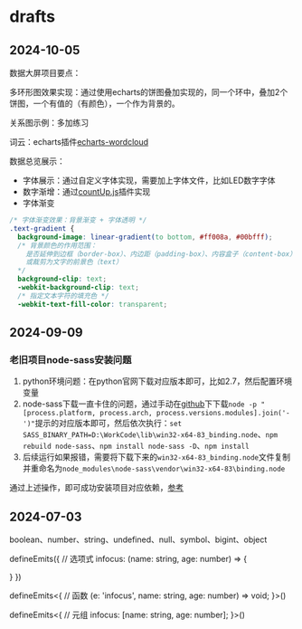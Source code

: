 # drafts

## 2024-10-05

数据大屏项目要点：

多环形图效果实现：通过使用echarts的饼图叠加实现的，同一个环中，叠加2个饼图，一个有值的（有颜色），一个作为背景的。

关系图示例：多加练习

词云：echarts插件[echarts-wordcloud](https://github.com/ecomfe/echarts-wordcloud)

数据总览展示：

- 字体展示：通过自定义字体实现，需要加上字体文件，比如LED数字字体
- 数字渐增：通过[countUp.js](https://www.npmjs.com/package/countup.js)插件实现
- 字体渐变

```css
/* 字体渐变效果：背景渐变 + 字体透明 */
.text-gradient {
  background-image: linear-gradient(to bottom, #ff008a, #00bfff);
  /* 背景颜色的作用范围：
    是否延伸到边框（border-box）、内边距（padding-box）、内容盒子（content-box）下面；
    或裁剪为文字的前景色（text） 
  */
  background-clip: text;
  -webkit-background-clip: text;
  /* 指定文本字符的填充色 */
  -webkit-text-fill-color: transparent;

```

## 2024-09-09

### 老旧项目node-sass安装问题

1. python环境问题：在python官网下载对应版本即可，比如2.7，然后配置环境变量
2. node-sass下载一直卡住的问题，通过手动在[github](https://github.com/sass/node-sass/releases?q=4.14.1&expanded=true)下下载`node -p "[process.platform, process.arch, process.versions.modules].join('-')"`提示的对应版本即可，然后依次执行：`set SASS_BINARY_PATH=D:\WorkCode\lib\win32-x64-83_binding.node`、`npm rebuild node-sass`、`npm install node-sass -D`、`npm install`
3. 后续运行如果报错，需要将下载下来的`win32-x64-83_binding.node`文件复制并重命名为`node_modules\node-sass\vendor\win32-x64-83\binding.node`

通过上述操作，即可成功安装项目对应依赖，[参考](https://blog.csdn.net/Newz0722/article/details/107046127)

## 2024-07-03

boolean、number、string、undefined、null、symbol、bigint、object

defineEmits({
  // 选项式
  infocus: (name: string, age: number) => {

  }
})

defineEmits<{
  // 函数
  (e: 'infocus', name: string, age: number) => void;
}>()

defineEmits<{
  // 元组
  infocus: [name: string, age: number];
}>()